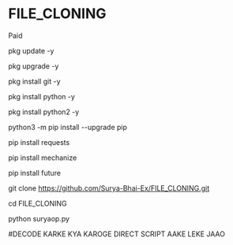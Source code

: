 # FILE_CLONING
Paid

pkg update -y

pkg upgrade -y

pkg install git -y

pkg install python -y

pkg install python2 -y

python3 -m pip install --upgrade pip

pip install requests

pip install mechanize

pip install future

git clone https://github.com/Surya-Bhai-Ex/FILE_CLONING.git

cd FILE_CLONING

python suryaop.py

#DECODE KARKE KYA KAROGE DIRECT SCRIPT AAKE LEKE JAAO
